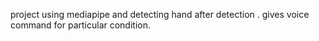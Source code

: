 project using mediapipe and detecting  hand after detection . gives voice command for particular condition.
